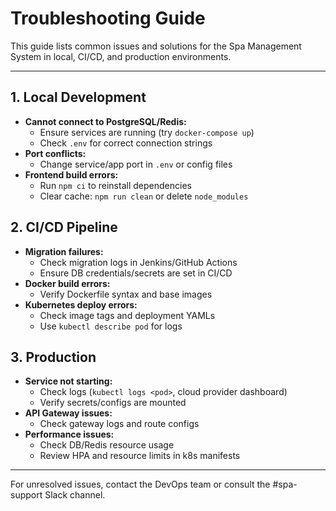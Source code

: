 # Troubleshooting Guide

This guide lists common issues and solutions for the Spa Management System in local, CI/CD, and production environments.

---

## 1. Local Development
- **Cannot connect to PostgreSQL/Redis:**
  - Ensure services are running (try `docker-compose up`)
  - Check `.env` for correct connection strings
- **Port conflicts:**
  - Change service/app port in `.env` or config files
- **Frontend build errors:**
  - Run `npm ci` to reinstall dependencies
  - Clear cache: `npm run clean` or delete `node_modules`

## 2. CI/CD Pipeline
- **Migration failures:**
  - Check migration logs in Jenkins/GitHub Actions
  - Ensure DB credentials/secrets are set in CI/CD
- **Docker build errors:**
  - Verify Dockerfile syntax and base images
- **Kubernetes deploy errors:**
  - Check image tags and deployment YAMLs
  - Use `kubectl describe pod` for logs

## 3. Production
- **Service not starting:**
  - Check logs (`kubectl logs <pod>`, cloud provider dashboard)
  - Verify secrets/configs are mounted
- **API Gateway issues:**
  - Check gateway logs and route configs
- **Performance issues:**
  - Check DB/Redis resource usage
  - Review HPA and resource limits in k8s manifests

---

For unresolved issues, contact the DevOps team or consult the #spa-support Slack channel.
